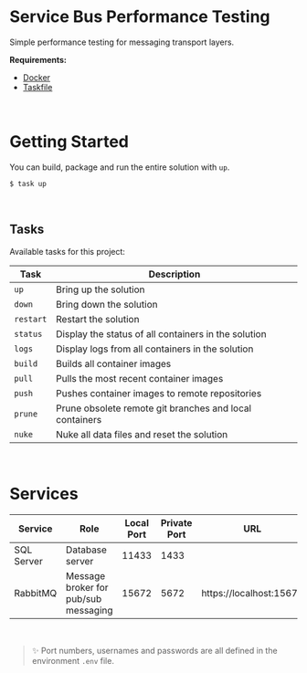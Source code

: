 Service Bus Performance Testing
==============================================

Simple performance testing for messaging transport layers.


**Requirements:**
* [Docker](https://www.docker.com/products/docker-desktop)
* [Taskfile](https://taskfile.dev)

&nbsp;

# Getting Started

You can build, package and run the entire solution with `up`.

```shell
$ task up
```

&nbsp;

## Tasks

Available tasks for this project:

| Task      | Description                                             |
|-----------|---------------------------------------------------------|
| `up`      | Bring up the solution                                   |
| `down`    | Bring down the solution                                 |
| `restart` | Restart the solution                                    |
| `status`  | Display the status of all containers in the solution    |
| `logs`    | Display logs from all containers in the solution        |
| `build`   | Builds all container images                             |
| `pull`    | Pulls the most recent container images                  |
| `push`    | Pushes container images to remote repositories          |
| `prune`   | Prune obsolete remote git branches and local containers |
| `nuke`    | Nuke all data files and reset the solution              |


&nbsp;

# Services

| Service          | Role                                 | Local Port | Private Port | URL                     |
|------------------|--------------------------------------|------------|--------------|-------------------------|
| SQL Server       | Database server                      | 11433      | 1433         |                         |
| RabbitMQ         | Message broker for pub/sub messaging | 15672      | 5672         | https://localhost:15672 |


&nbsp;

> ✨ Port numbers, usernames and passwords are all defined in the environment `.env` file.


